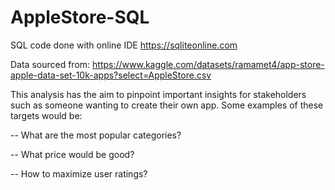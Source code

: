 # AppleStore-SQL

SQL code done with online IDE https://sqliteonline.com

Data sourced from: https://www.kaggle.com/datasets/ramamet4/app-store-apple-data-set-10k-apps?select=AppleStore.csv

This analysis has the aim to pinpoint important insights for stakeholders such as someone wanting to create their own app.
Some examples of these targets would be:

-- What are the most popular categories?

-- What price would be good?

-- How to maximize user ratings?


